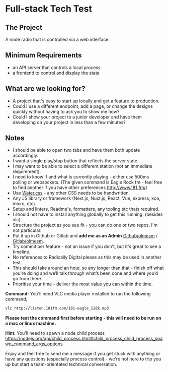 # Full-stack Tech Test

## The Project

A node radio that is controlled via a web interface.

## Minimum Requirements

- an API server that controls a local process
- a frontend to control and display the state

## What are we looking for?

- A project that's easy to start up locally and get a feature to production.
- Could I use a different endpoint, add a page, or change the designs quickly without having to ask you to show me how?
- Could I show your project to a junior developer and have them developing on your project in less than a few minutes?

## Notes

- I should be able to open two tabs and have them both update accordingly.
- I want a single play/stop button that reflects the server state.
- I may want to be able to select a different station (not an immediate requirement).
- I need to know if and what is currently playing - either use 500ms polling or websockets. (The given command is Eagle Rock fm - feel free to find another if you have other preferences <http://www.181.fm/>)
- Use [Water.css](https://github.com/kognise/water.css) - any other CSS needs to be handwritten.
- Any JS library or framework (Next.js, Nuxt.js, React, Vue, express, koa, micro, etc).
- Setup and linters, Readme's, formatters, any tooling etc thats required.
- I should not have to install anything globally to get this running. (besides vlc)
- Structure the project as you see fit - you can do one or two repos, I'm not particular.
- Put it up in Github or Gitlab and **add me as an Admin** [Github/olmesm](https://github.com/olmesm) / [Gitlab/olmesm](https://gitlab.com/olmesm).
- Try commit per feature - not an issue if you don't, but it's great to see a timeline.
- No references to Radically Digital please as this may be used in another test.
- This should take around an hour, so any longer than that - finish off what you're doing and we’ll talk through what’s been done and where you’d go from there.
- Prioritise your time - deliver the most value you can within the time.

**Command:**
You'll need VLC media player installed to run the following command;

```sh
vlc http://listen.181fm.com/181-eagle_128k.mp3
```

**Please test the command first before starting - this will need to be run on a mac or linux machine.**

**Hint:** You'll need to spawn a node child process
https://nodejs.org/api/child_process.html#child_process_child_process_spawn_command_args_options

Enjoy and feel free to send me a message if you get stuck with anything or have any questions (especially process control) - we're not here to trip you up but start a team-orientated technical conversation.
